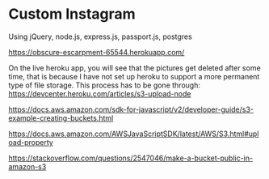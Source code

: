 # Custom Instagram

Using jQuery, node.js, express.js, passport.js, postgres

https://obscure-escarpment-65544.herokuapp.com/

On the live heroku app, you will see that the pictures get deleted after some time, that is because I have not set up heroku to support a more permanent type of file storage. This process has to be gone through: https://devcenter.heroku.com/articles/s3-upload-node

https://docs.aws.amazon.com/sdk-for-javascript/v2/developer-guide/s3-example-creating-buckets.html

https://docs.aws.amazon.com/AWSJavaScriptSDK/latest/AWS/S3.html#upload-property

https://stackoverflow.com/questions/2547046/make-a-bucket-public-in-amazon-s3
